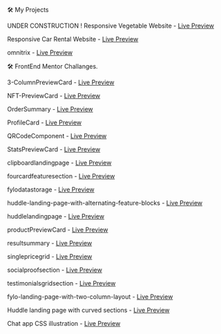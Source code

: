🛠️  My Projects 

UNDER CONSTRUCTION !
Responsive Vegetable Website - [Live Preview](https://imkarvendhan.github.io/projects/ResponsiveVegetableWebsite)

Responsive Car Rental Website - [Live Preview](https://imkarvendhan.github.io/projects/car-rental-site/)

omnitrix - [Live Preview](https://imkarvendhan.github.io/projects/omnitrix)

🛠️ FrontEnd Mentor Challanges.

3-ColumnPreviewCard - [Live Preview](https://imkarvendhan.github.io/projects/3-ColumnPreviewCard)

NFT-PreviewCard - [Live Preview](https://imkarvendhan.github.io/projects/NFT-PreviewCard )

OrderSummary - [Live Preview](https://imkarvendhan.github.io/projects/OrderSummary)

ProfileCard - [Live Preview](https://imkarvendhan.github.io/projects/ProfileCard)

QRCodeComponent - [Live Preview](https://imkarvendhan.github.io/projects/QRCodeComponent)

StatsPreviewCard - [Live Preview](https://imkarvendhan.github.io/projects/StatsPreviewCard)

clipboardlandingpage - [Live Preview](https://imkarvendhan.github.io/projects/clipboardlandingpage)

fourcardfeaturesection - [Live Preview](https://imkarvendhan.github.io/projects/fourcardfeaturesection)

fylodatastorage - [Live Preview](https://imkarvendhan.github.io/projects/fylodatastorage)

huddle-landing-page-with-alternating-feature-blocks - [Live Preview](https://imkarvendhan.github.io/projects/huddle-landing-page-with-alternating-feature-blocks)

huddlelandingpage - [Live Preview](https://imkarvendhan.github.io/projects/huddlelandingpage)

productPreviewCard - [Live Preview](https://imkarvendhan.github.io/projects/productPreviewCard)

resultsummary - [Live Preview](https://imkarvendhan.github.io/projects/resultsummary)

singlepricegrid - [Live Preview](https://imkarvendhan.github.io/projects/singlepricegrid)
	
socialproofsection - [Live Preview](https://imkarvendhan.github.io/projects/socialproofsection)

testimonialsgridsection - [Live Preview](https://imkarvendhan.github.io/projects/testimonialsgridsection)

fylo-landing-page-with-two-column-layout - [Live Preview](https://imkarvendhan.github.io/projects/fylo-landing-page-with-two-column-layout/)

Huddle landing page with curved sections - [Live Preview](https://imkarvendhan.github.io/projects/huddle-landing-page-with-curved-sections/)

Chat app CSS illustration - [Live Preview](https://imkarvendhan.github.io/projects/chat-app-css-illustration/)

   


